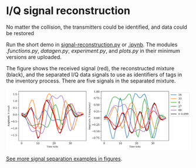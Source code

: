 # I/Q signal reconstruction

No matter the collision, the transmitters could be identified, and data could be restored

Run the short demo in [signal-reconstruction.py](signal_separation.py) or  [.ipynb](signal_separation.ipynb). The modules *.functions.py*, *datagen.py*, *experiment.py*, and *plots.py* in their minimum versions are uploaded.

The figure shows the received signal (red), the reconstructed mixture (black), and the separated I/Q data signals to use as identifiers of tags in the inventory process. There are five signals in the separated mixture. 

![The received signal, the reconstructed signal and the origins](../figures/fig_mixture_of_5.png)

[See more signal separation examples in figures](../figures#readme).
